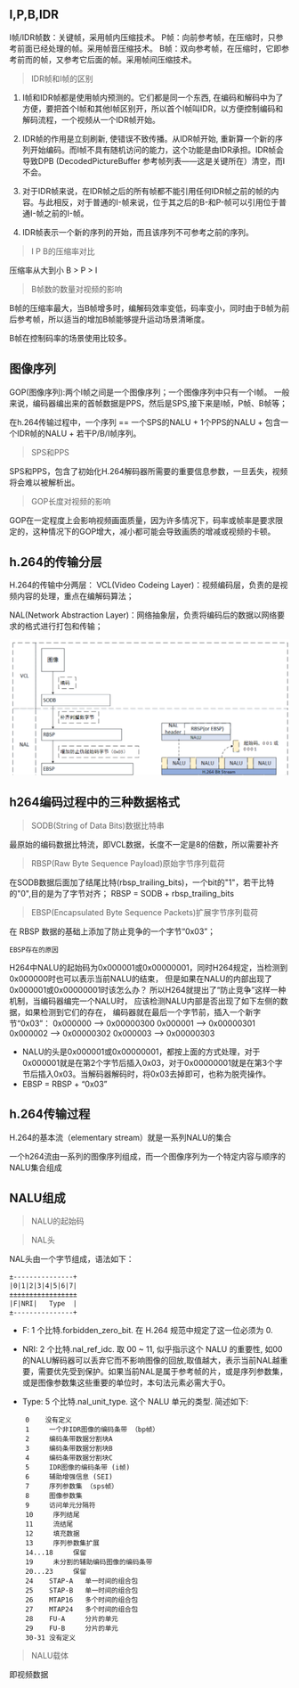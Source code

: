 ## I,P,B,IDR

I帧/IDR帧数：关键帧，采用帧内压缩技术。
P帧：向前参考帧，在压缩时，只参考前面已经处理的帧。采用帧音压缩技术。
B帧：双向参考帧，在压缩时，它即参考前而的帧，又参考它后面的帧。采用帧间压缩技术。

> IDR帧和I帧的区别

1. I帧和IDR帧都是使用帧内预测的。它们都是同一个东西, 在编码和解码中为了方便，要把首个I帧和其他I帧区别开，所以首个I帧叫IDR，以方便控制编码和解码流程，一个视频从一个IDR帧开始。

2. IDR帧的作用是立刻刷新, 使错误不致传播。从IDR帧开始, 重新算一个新的序列开始编码。而I帧不具有随机访问的能力，这个功能是由IDR承担。IDR帧会导致DPB (DecodedPictureBuffer 参考帧列表——这是关键所在）清空，而I不会。

3. 对于IDR帧来说，在IDR帧之后的所有帧都不能引用任何IDR帧之前的帧的内容。与此相反，对于普通的I-帧来说，位于其之后的B-和P-帧可以引用位于普通I-帧之前的I-帧。

4. IDR帧表示一个新的序列的开始，而且该序列不可参考之前的序列。

> I P B的压缩率对比

压缩率从大到小 B > P > I

> B帧数的数量对视频的影响

B帧的压缩率最大，当B帧增多时，编解码效率变低，码率变小，同时由于B帧为前后参考帧，所以适当的增加B帧能够提升运动场景清晰度。

B帧在控制码率的场景使用比较多。

## 图像序列

GOP(图像序列):两个I帧之间是一个图像序列；一个图像序列中只有一个I帧。
一般来说，编码器编出来的首帧数据是PPS，然后是SPS,接下来是I帧，P帧、B帧等；

在h.264传输过程中，一个序列 == 一个SPS的NALU + 1个PPS的NALU + 包含一个IDR帧的NALU + 若干P/B/I帧序列。

> SPS和PPS

SPS和PPS，包含了初始化H.264解码器所需要的重要信息参数，一旦丢失，视频将会难以被解析出。

> GOP长度对视频的影响

GOP在一定程度上会影响视频画面质量，因为许多情况下，码率或帧率是要求限定的，这种情况下的GOP增大，减小都可能会导致画质的增减或视频的卡顿。

## h.264的传输分层

H.264的传输中分两层：
VCL(Video Codeing Layer)：视频编码层，负责的是视频内容的处理，重点在编解码算法；

NAL(Network Abstraction Layer)：网络抽象层，负责将编码后的数据以网络要求的格式进行打包和传输；

![](../图片/h264功能分层.png)

## h264编码过程中的三种数据格式

> SODB(String of Data Bits)数据比特串

最原始的编码数据比特流，即VCL数据，长度不一定是8的倍数，所以需要补齐

> RBSP(Raw Byte Sequence Payload)原始字节序列载荷

在SODB数据后面加了结尾比特(rbsp_trailing_bits)，一个bit的"1"，若干比特的"0",目的是为了字节对齐；
RBSP = SODB + rbsp_trailing_bits

>EBSP(Encapsulated Byte Sequence Packets)扩展字节序列载荷

在 RBSP 数据的基础上添加了防止竞争的一个字节“0x03”；

`EBSP存在的原因`

H264中NALU的起始码为0x000001或0x00000001，同时H264规定，当检测到0x000000时也可以表示当前NALU的结束，
但是如果在NALU的内部出现了0x000001或0x00000001时该怎么办？
所以H264就提出了“防止竞争”这样一种机制，当编码器编完一个NALU时，
应该检测NALU内部是否出现了如下左侧的数据，如果检测到它们的存在，
编码器就在最后一个字节前，插入一个新字节“0x03”：
0x000000 --> 0x00000300
0x000001 --> 0x00000301
0x000002 --> 0x00000302
0x000003 --> 0x00000303


* NALU的头是0x000001或0x00000001，都按上面的方式处理，对于0x000001就是在第2个字节后插入0x03，对于0x00000001就是在第3个字节后插入0x03。当解码器解码时，将0x03去掉即可，也称为脱壳操作。
* EBSP = RBSP + “0x03”

## h.264传输过程

H.264的基本流（elementary stream）就是一系列NALU的集合

一个h264流由一系列的图像序列组成，而一个图像序列为一个特定内容与顺序的NALU集合组成

## NALU组成

> NALU的起始码

> NAL头

NAL头由一个字节组成，语法如下：

```
±---------------+
|0|1|2|3|4|5|6|7|
±±±±±±±±±±±±±±±±±
|F|NRI|   Type  |
±---------------+
```

* F: 1 个比特.forbidden_zero_bit. 在 H.264 规范中规定了这一位必须为 0.

* NRI: 2 个比特.nal_ref_idc. 取 00 ~ 11, 似乎指示这个 NALU 的重要性, 如00的NALU解码器可以丢弃它而不影响图像的回放,取值越大，表示当前NAL越重要，需要优先受到保护。如果当前NAL是属于参考帧的片，或是序列参数集，或是图像参数集这些重要的单位时，本句法元素必需大于0。

* Type: 5 个比特.nal_unit_type. 这个 NALU 单元的类型. 简述如下:

```
	0    没有定义
	1     一个非IDR图像的编码条带 （bp帧）   
	2     编码条带数据分割块A 
	3     编码条带数据分割块B     
	4     编码条带数据分割块C   
	5     IDR图像的编码条带 (i帧)    
	6     辅助增强信息 (SEI) 
	7     序列参数集 （sps帧）
	8     图像参数集 
	9     访问单元分隔符 
	10     序列结尾 
	11     流结尾 
	12     填充数据 
	13     序列参数集扩展    
	14...18     保留      
	19     未分割的辅助编码图像的编码条带    
	20...23     保留      
	24    STAP-A   单一时间的组合包
	25    STAP-B   单一时间的组合包
	26    MTAP16   多个时间的组合包
	27    MTAP24   多个时间的组合包
	28    FU-A     分片的单元
	29    FU-B     分片的单元
	30-31 没有定义
```

> NALU载体

即视频数据
